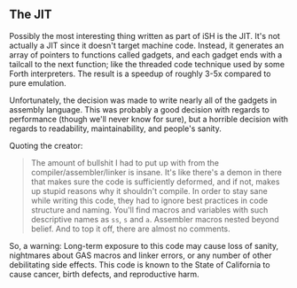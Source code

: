 ## The JIT
Possibly the most interesting thing written as part of iSH is the JIT. It's not actually a JIT since it doesn't target machine code. Instead, it generates an array of pointers to functions called gadgets, and each gadget ends with a tailcall to the next function; like the threaded code technique used by some Forth interpreters. The result is a speedup of roughly 3-5x compared to pure emulation.

Unfortunately, the decision was made to write nearly all of the gadgets in assembly language. This was probably a good decision with regards to performance (though we'll never know for sure), but a horrible decision with regards to readability, maintainability, and people's sanity.

Quoting the creator:
> The amount of bullshit I had to put up with from the compiler/assembler/linker is insane. It's like there's a demon in there that makes sure the code is sufficiently deformed, and if not, makes up stupid reasons why it shouldn't compile. In order to stay sane while writing this code, they had to ignore best practices in code structure and naming. You'll find macros and variables with such descriptive names as `ss`, `s` and `a`. Assembler macros nested beyond belief. And to top it off, there are almost no comments.

So, a warning: Long-term exposure to this code may cause loss of sanity, nightmares about GAS macros and linker errors, or any number of other debilitating side effects. This code is known to the State of California to cause cancer, birth defects, and reproductive harm.